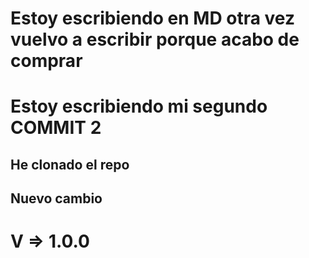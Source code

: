 # Estoy escribiendo en MD otra vez vuelvo a escribir porque acabo de comprar 

# Estoy escribiendo mi segundo COMMIT 2

## He clonado el repo

## Nuevo cambio

# V => 1.0.0